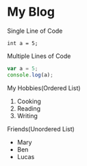 # My Blog

Single Line of Code

    int a = 5;

Multiple Lines of Code
```javascript
var a = 5;
console.log(a);
```
My Hobbies(Ordered List)
1. Cooking
2. Reading
3. Writing

Friends(Unordered List)
* Mary
* Ben
* Lucas 
